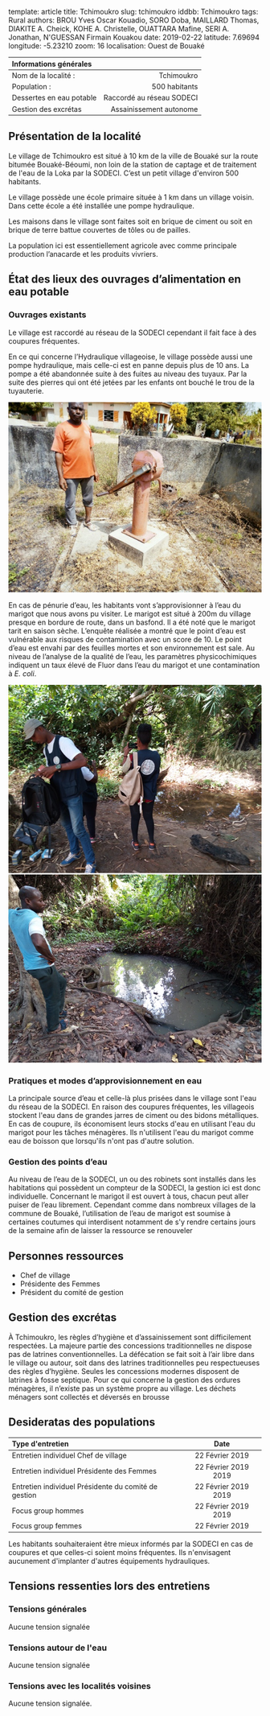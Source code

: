 template: article
title: Tchimoukro 
slug: tchimoukro
iddbb: Tchimoukro
tags: Rural
authors: BROU Yves Oscar Kouadio, SORO Doba, MAILLARD Thomas, DIAKITE A. Cheick, KOHE A. Christelle, OUATTARA Mafine, SERI A. Jonathan, N'GUESSAN Firmain Kouakou
date: 2019-02-22
latitude:  7.69694 
longitude: -5.23210
zoom: 16
localisation: Ouest de Bouaké




|Informations générales||
|:--|--:|
| Nom de la localité : | Tchimoukro | 
| Population : | 500 habitants | 
| Dessertes en eau potable | Raccordé au réseau SODECI | 
| Gestion des excrétas | Assainissement autonome |



## Présentation de la localité
Le village de Tchimoukro est situé à 10 km de la ville de Bouaké sur la route bitumée Bouaké-Béoumi, non loin de la station de captage et de traitement de l'eau de la Loka par la SODECI. C’est un petit village d'environ 500 habitants.


Le village possède une école primaire située à 1 km dans un village voisin. Dans cette école a été installée une pompe hydraulique.


Les maisons dans le village sont faites soit en brique de ciment ou soit en brique de terre battue couvertes de tôles ou de pailles.


La population ici est essentiellement agricole avec comme principale production l’anacarde et les produits vivriers.


## État des lieux des ouvrages d’alimentation en eau potable

### Ouvrages existants


Le village est raccordé au réseau de la SODECI cependant il fait face à des coupures fréquentes.


En ce qui concerne l’Hydraulique villageoise, le village possède aussi  une pompe hydraulique,  mais celle-ci est en panne depuis plus de 10 ans. La pompe a été abandonnée suite à des fuites au niveau des tuyaux. Par la suite des pierres qui  ont été jetées par les enfants ont bouché le trou de la tuyauterie. 



![PMH en panne](images/tchimoukro2.jpg "PMH en panne")


En cas de pénurie d’eau, les habitants vont s’approvisionner à l’eau du marigot que nous avons pu visiter.  Le marigot est situé à 200m du village presque en bordure de route, dans un basfond. Il a été noté que le marigot tarit en saison sèche.
L’enquête réalisée a montré que le point d’eau est vulnérable aux risques de contamination avec un score de 10. Le point d’eau est envahi par des feuilles mortes et son environnement est sale.
Au niveau de l’analyse de la qualité de l’eau, les paramètres physicochimiques indiquent un taux élevé de Fluor dans l’eau du marigot et une contamination à *E. coli*. 


![Marigot](images/tchimoukro1.jpg "Marigot")
![Marigot](images/tchimoukro3.jpg "Marigot")

### Pratiques et modes d’approvisionnement en eau
La principale source d’eau et celle-là plus prisées dans le village sont l'eau du réseau de la SODECI. En raison des coupures fréquentes, les villageois stockent l'eau dans de grandes jarres de ciment ou des bidons métalliques. En cas de coupure, ils économisent leurs stocks d'eau en utilisant l'eau du marigot pour les tâches ménagères. Ils n'utilisent l'eau du marigot comme eau de boisson que lorsqu'ils n'ont pas d'autre solution.

### Gestion des points d’eau
Au niveau de l’eau de la SODECI, un ou des robinets sont installés dans les habitations qui possèdent un compteur de la SODECI, la gestion ici est donc individuelle.
Concernant le marigot il est ouvert à tous, chacun peut aller puiser de l’eau librement. Cependant comme dans nombreux villages de la commune de Bouaké, l’utilisation de l’eau de marigot est soumise à certaines coutumes qui interdisent notamment de s'y rendre certains jours de la semaine afin de laisser la ressource se renouveler

## Personnes ressources


* Chef de village 
* Présidente des Femmes                                
* Président du comité de gestion

## Gestion des excrétas

À Tchimoukro, les règles d’hygiène et d’assainissement sont difficilement respectées.  La majeure partie des concessions traditionnelles ne dispose pas de latrines conventionnelles. La défécation se fait soit à l’air libre dans le village ou autour, soit dans des latrines traditionnelles peu respectueuses des règles d’hygiène. Seules les concessions modernes disposent de latrines à fosse septique. Pour ce qui concerne la gestion des ordures ménagères, il n’existe pas un système propre au village. Les déchets ménagers sont collectés et déversés en brousse

## Desideratas des populations
| Type d'entretien | Date | 
| :-- | :--: | 
| Entretien individuel Chef de village |22 Février 2019| 
| Entretien individuel Présidente des Femmes|22 Février 2019 2019| 
| Entretien individuel Présidente du comité de gestion|22 Février 2019 2019| 
| Focus group hommes |22 Février 2019 2019| 
| Focus group femmes |22 Février 2019| 

Les habitants souhaiteraient être mieux informés par la SODECI en cas de coupures et que celles-ci soient moins fréquentes. Ils n'envisagent aucunement d'implanter d'autres équipements hydrauliques.

## Tensions ressenties lors des entretiens

### Tensions générales
Aucune tension signalée

### Tensions autour de l'eau
Aucune tension signalée

### Tensions avec les localités voisines
Aucune tension signalée.
